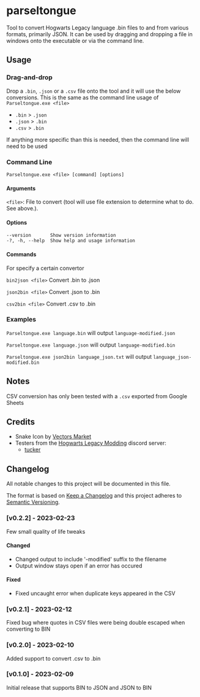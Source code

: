 # parseltongue

Tool to convert Hogwarts Legacy language .bin files to and from various formats, primarily JSON. It can be used by dragging and dropping a file in windows onto the executable or via the command line.

## Usage

### Drag-and-drop

Drop a `.bin`, `.json` or a `.csv` file onto the tool and it will use the below conversions. This is the same as the command line usage of `Parseltongue.exe <file>`

- `.bin` > `.json`
- `.json` > `.bin`
- `.csv` > `.bin`

If anything more specific than this is needed, then the command line will need to be used

### Command Line

`Parseltongue.exe <file> [command] [options]`

#### Arguments

`<file>`: File to convert (tool will use file extension to determine what to do. See above.).

#### Options
```shell
--version       Show version information
-?, -h, --help  Show help and usage information
```

#### Commands

For specify a certain convertor

`bin2json <file>`  Convert .bin to .json

`json2bin <file>`  Convert .json to .bin

`csv2bin <file>`  Convert .csv to .bin

### Examples

`Parseltongue.exe language.bin` will output `language-modified.json`

`Parseltongue.exe language.json` will output `language-modified.bin`

`Parseltongue.exe json2bin language_json.txt` will output `language_json-modified.bin`

## Notes

CSV conversion has only been tested with a `.csv` exported from Google Sheets

## Credits

- Snake Icon by [Vectors Market](https://iconscout.com/icons/snake-head)  
- Testers from the [Hogwarts Legacy Modding](https://discord.gg/Bmmtv3sYAa) discord server:
  - [tucker](https://hamstersquad.github.io/)

## Changelog

All notable changes to this project will be documented in this file.

The format is based on [Keep a Changelog](http://keepachangelog.com/) and this project adheres to [Semantic Versioning](http://semver.org/).

### [v0.2.2] - 2023-02-23

Few small quality of life tweaks

#### Changed

- Changed output to include '-modified' suffix to the filename
- Output window stays open if an error has occured

#### Fixed

- Fixed uncaught error when duplicate keys appeared in the CSV

### [v0.2.1] - 2023-02-12

Fixed bug where quotes in CSV files were being double escaped when converting to BIN

### [v0.2.0] - 2023-02-10

Added support to convert .csv to .bin

### [v0.1.0] - 2023-02-09

Initial release that supports BIN to JSON and JSON to BIN
